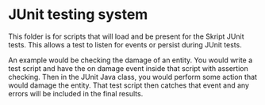 # JUnit testing system

This folder is for scripts that will load and be present for the Skript JUnit tests.
This allows a test to listen for events or persist during JUnit tests.

An example would be checking the damage of an entity. You would write a test script
and have the on damage event inside that script with assertion checking.
Then in the JUnit Java class, you would perform some action that would damage the entity.
That test script then catches that event and any errors will be included in the final results.
